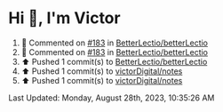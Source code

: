<h1>Hi 👋, I'm Victor </h1>

<!--RECENT_ACTIVITY:start-->
1. 💬 Commented on [#183](https://github.com/BetterLectio/betterLectio/pull/183#issuecomment-1695243609) in [BetterLectio/betterLectio](https://github.com/BetterLectio/betterLectio)<br>
2. 💬 Commented on [#183](https://github.com/BetterLectio/betterLectio/pull/183#issuecomment-1695098746) in [BetterLectio/betterLectio](https://github.com/BetterLectio/betterLectio)<br>
3. ⬆️ Pushed 1 commit(s) to [BetterLectio/betterLectio](https://github.com/BetterLectio/betterLectio)<br>
4. ⬆️ Pushed 1 commit(s) to [victorDigital/notes](https://github.com/victorDigital/notes)<br>
5. ⬆️ Pushed 1 commit(s) to [victorDigital/notes](https://github.com/victorDigital/notes)<br>
<!--RECENT_ACTIVITY:end-->

<!--RECENT_ACTIVITY:last_update-->
Last Updated: Monday, August 28th, 2023, 10:35:26 AM
<!--RECENT_ACTIVITY:last_update_end-->
